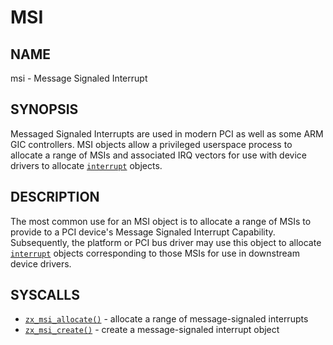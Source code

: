 # MSI

## NAME

msi - Message Signaled Interrupt

## SYNOPSIS

Messaged Signaled Interrupts are used in modern PCI as well as
some ARM GIC controllers. MSI objects allow a privileged userspace
process to allocate a range of MSIs and associated IRQ vectors for
use with device drivers to allocate [`interrupt`] objects.

## DESCRIPTION

The most common use for an MSI object is to allocate a range of MSIs
to provide to a PCI device's Message Signaled Interrupt Capability.
Subsequently, the platform or PCI bus driver may use this object to
allocate [`interrupt`] objects corresponding to those MSIs for use
in downstream device drivers.

## SYSCALLS

 - [`zx_msi_allocate()`] - allocate a range of message-signaled interrupts
 - [`zx_msi_create()`] - create a message-signaled interrupt object

[`interrupt`]: /reference/kernel_objects/interrupts.md
[`zx_msi_allocate()`]: /reference/syscalls/msi_allocate.md
[`zx_msi_create()`]: /reference/syscalls/msi_create.md
